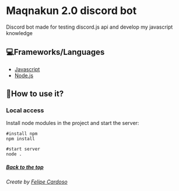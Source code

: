 # Maqnakun 2.0 discord bot

Discord bot made for testing discord.js api and develop my javascript knowledge

## 💻Frameworks/Languages

- [Javascript](https://developer.mozilla.org/pt-BR/docs/Web/JavaScript)
- [Node.js](https://nodejs.org)

## 🚀How to use it?

### Local access

Install node modules in the project and start the server:

```
#install npm
npm install

#start server
node .
```

##### [Back to the top](#)

###### Create by [Felipe Cardoso](https://lymei.art)
